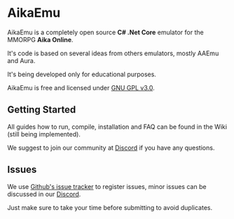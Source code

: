 # AikaEmu

AikaEmu is a completely open source **C# .Net Core** emulator for the MMORPG **Aika Online**. 

It's code is based on several ideas from others emulators, mostly AAEmu and Aura.

It's being developed only for educational purposes. 

AikaEmu is free and licensed under [GNU GPL v3.0]().

## Getting Started

All guides how to run, compile, installation and FAQ can be found in the Wiki (still being implemented).

We suggest to join our community at [Discord]() if you have any questions.

## Issues

We use [Github's issue tracker]() to register issues, minor issues can be discussed in our [Discord]().

Just make sure to take your time before submitting to avoid duplicates.